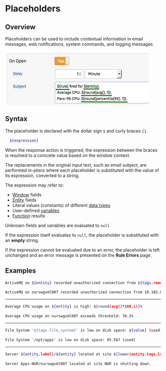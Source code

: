 # Placeholders

## Overview

Placeholders can be used to include contextual information in email messages, web notifications, system commands, and logging messages.

![](./images/placeholders-email.png)

## Syntax

The placeholder is declared with the dollar sign `$` and curly braces `{}`.

```bash
  ${expression}
```

When the response action is triggered, the expression between the braces is resolved to a concrete value based on the window context.

The replacements in the original input text, such as email subject, are performed _in-place_ where each placeholder is substituted with the value of its expression, converted to a string.

The expression may refer to:

* [Window](window.md#window-fields) fields
* [Entity](../api/meta/entity/list.md#fields) fields
* Literal values (constants) of different [data types](variables.md#data-types)
* User-defined [variables](variables.md)
* [Function](functions.md) results

Unknown fields and variables are evaluated to `null`.

If the expression itself evaluates to `null`, the placeholder is substituted with an **empty** string.

If the expression cannot be evaluated due to an error, the placeholder is left unchanged and an error message is presented on the **Rule Errors** page.

## Examples

```bash
ActiveMQ on ${entity} recorded unauthorized connection from ${tags.remoteaddress}.
```

```txt
ActiveMQ on nurswgvml007 recorded unauthorized connection from 10.102.0.106.
```

---

```bash
Average CPU usage on ${entity} is high: ${round(avg()*100,1)}%
```

```txt
Average CPU usage on nurswgvml007 exceeds threshold: 70.2%
```

---

```bash
File System '${tags.file_system}' is low on disk space: ${value} (used)
```

```txt
File System '/opt/apps' is low on disk space: 95.567 (used)
```

---

```bash
Server ${entity.label}/${entity} located at site ${lower(entity.tags.location)} is shutting down.
```

```txt
Server Apps-NUR/nurswgvml007 located at site NUR is shutting down.
```
